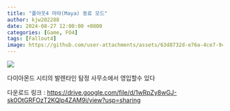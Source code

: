 ```yaml
---
title: "폴아웃4 마야(Maya) 동료 모드"
author: kjw202288
date: 2024-08-27 12:00:00 +0800
categories: [Game, FO4]
tags: [Fallout4]
image: https://github.com/user-attachments/assets/63d8732d-e76a-4ce7-9c93-5cefd0109e90
---
```


<img src="https://github.com/user-attachments/assets/63d8732d-e76a-4ce7-9c93-5cefd0109e90">

다이아몬드 시티의 발렌타인 탐정 사무소에서 영입할수 있다

다운로드 링크 : <https://drive.google.com/file/d/1wRpZy8wGJ-sk0OtGRFOzT2KQlp4ZAM9i/view?usp=sharing>

